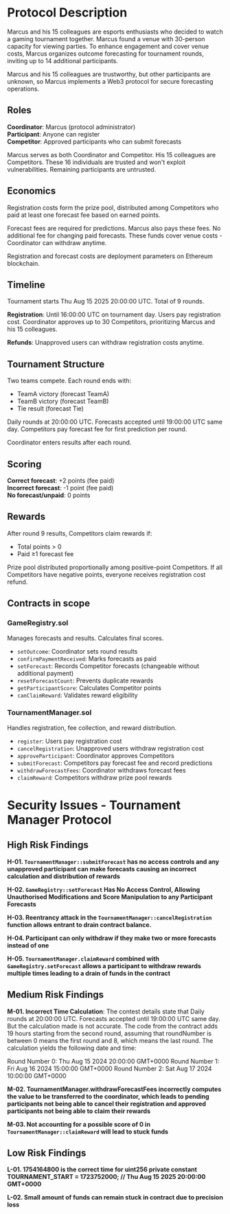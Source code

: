 # Protocol Description

Marcus and his 15 colleagues are esports enthusiasts who decided to watch a gaming tournament together. Marcus found a venue with 30-person capacity for viewing parties. To enhance engagement and cover venue costs, Marcus organizes outcome forecasting for tournament rounds, inviting up to 14 additional participants.

Marcus and his 15 colleagues are trustworthy, but other participants are unknown, so Marcus implements a Web3 protocol for secure forecasting operations.

## Roles

**Coordinator**: Marcus (protocol administrator)  
**Participant**: Anyone can register  
**Competitor**: Approved participants who can submit forecasts  

Marcus serves as both Coordinator and Competitor. His 15 colleagues are Competitors. These 16 individuals are trusted and won't exploit vulnerabilities. Remaining participants are untrusted.

## Economics

Registration costs form the prize pool, distributed among Competitors who paid at least one forecast fee based on earned points.

Forecast fees are required for predictions. Marcus also pays these fees. No additional fee for changing paid forecasts. These funds cover venue costs - Coordinator can withdraw anytime.

Registration and forecast costs are deployment parameters on Ethereum blockchain.

## Timeline

Tournament starts Thu Aug 15 2025 20:00:00 UTC. Total of 9 rounds.

**Registration**: Until 16:00:00 UTC on tournament day. Users pay registration cost. Coordinator approves up to 30 Competitors, prioritizing Marcus and his 15 colleagues.

**Refunds**: Unapproved users can withdraw registration costs anytime.

## Tournament Structure

Two teams compete. Each round ends with:
- TeamA victory (forecast TeamA)
- TeamB victory (forecast TeamB)  
- Tie result (forecast Tie)

Daily rounds at 20:00:00 UTC. Forecasts accepted until 19:00:00 UTC same day. Competitors pay forecast fee for first prediction per round.

Coordinator enters results after each round.

## Scoring

**Correct forecast**: +2 points (fee paid)  
**Incorrect forecast**: -1 point (fee paid)  
**No forecast/unpaid**: 0 points

## Rewards

After round 9 results, Competitors claim rewards if:
- Total points > 0
- Paid ≥1 forecast fee

Prize pool distributed proportionally among positive-point Competitors. If all Competitors have negative points, everyone receives registration cost refund.

## Contracts in scope

### GameRegistry.sol

Manages forecasts and results. Calculates final scores.

- `setOutcome`: Coordinator sets round results
- `confirmPaymentReceived`: Marks forecasts as paid
- `setForecast`: Records Competitor forecasts (changeable without additional payment)
- `resetForecastCount`: Prevents duplicate rewards
- `getParticipantScore`: Calculates Competitor points
- `canClaimReward`: Validates reward eligibility

### TournamentManager.sol

Handles registration, fee collection, and reward distribution.

- `register`: Users pay registration cost
- `cancelRegistration`: Unapproved users withdraw registration cost
- `approveParticipant`: Coordinator approves Competitors
- `submitForecast`: Competitors pay forecast fee and record predictions
- `withdrawForecastFees`: Coordinator withdraws forecast fees
- `claimReward`: Competitors withdraw prize pool rewards



# Security Issues - Tournament Manager Protocol

## High Risk Findings

**H-01. `TournamentManager::submitForecast` has no access controls and any unapproved participant can make forecasts causing an incorrect calculation and distribution of rewards**

**H-02. `GameRegistry::setForecast` Has No Access Control, Allowing Unauthorised Modifications and Score Manipulation to any Participant Forecasts**

**H-03. Reentrancy attack in the `TournamentManager::cancelRegistration` function allows entrant to drain contract balance.**

**H-04. Participant can only withdraw if they make two or more forecasts instead of one**

**H-05. `TournamentManager.claimReward` combined with `GameRegistry.setForecast` allows a participant to withdraw rewards multiple times leading to a drain of funds in the contract**

## Medium Risk Findings

**M-01. Incorrect Time Calculation**: The contest details state that Daily rounds at 20:00:00 UTC. Forecasts accepted until 19:00:00 UTC same day. But the calculation made is not accurate.
The code from the contract adds 19 hours starting from the second round, assuming that roundNumber is between 0 means the first round and 8, which means the last round. The calculation yields the following date and time:

Round Number 0: Thu Aug 15 2024 20:00:00 GMT+0000
Round Number 1: Fri Aug 16 2024 15:00:00 GMT+0000
Round Number 2: Sat Aug 17 2024 10:00:00 GMT+0000

**M-02. TournamentManager.withdrawForecastFees incorrectly computes the value to be transferred to the coordinator, which leads to pending participants not being able to cancel their registration and approved participants not being able to claim their rewards**

**M-03. Not accounting for a possible score of 0 in `TournamentManager::claimReward` will lead to stuck funds**

## Low Risk Findings
**L-01. 1754164800 is the correct time for uint256 private constant TOURNAMENT_START = 1723752000; // Thu Aug 15 2025 20:00:00 GMT+0000**

**L-02. Small amount of funds can remain stuck in contract due to precision loss**
